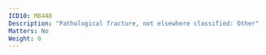 ```yaml
---
ICD10: M8448
Description: "Pathological fracture, not elsewhere classified: Other"
Matters: No
Weight: 0
---
```

